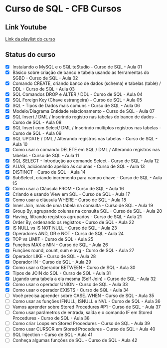# Curso de SQL - CFB Cursos

## Link Youtube

[Link da playlist do curso](https://www.youtube.com/playlist?list=PLx4x_zx8csUgQUjExcssR3utb3JIX6Kra)

## Status do curso

- [x] Instalando o MySQL e o SQLiteStudio - Curso de SQL - Aula 01
- [x] Básico sobre criação de banco e tabela usando as ferramentas do SGBD - Curso de SQL - Aula 02
- [x] Comando CREATE, criando banco de dados (schema) e tabelas (table) / DDL - Curso de SQL - Aula 03
- [x] SQL Comandos DROP e ALTER / DDL - Curso de SQL - Aula 04
- [x] SQL Foreign Key (Chave estrangeira) - Curso de SQL - Aula 05
- [x] SQL - Tipos de Dados mais comuns - Curso de SQL - Aula 06
- [x] Modelo/Diagrama Entidade relacionamento - Curso de SQL - Aula 07
- [x] SQL Insert / DML / Inserindo registro nas tabelas do banco de dados - Curso de SQL - Aula 08
- [x] SQL Insert com Select/ DML / Inserindo multiplos registros nas tabelas - Curso de SQL - Aula 09
- [x] SQL UPDATE / DML / Alterando registros nas tabelas - Curso de SQL - Aula 10
- [x] Como usar o comando DELETE em SQL / DML / Alterando registros nas tabelas - Curso de SQL - Aula 11
- [x] SQL SELECT - Introdução ao comando Select - Curso de SQL - Aula 12
- [x] ALIAS, adicionando apelido às colunas - Curso de SQL - Aula 13
- [x] DISTINCT - Curso de SQL - Aula 14
- [x] SubSelect, criando incremento para campo chave - Curso de SQL - Aula 15
- [x] Como usar a Cláusula FROM - Curso de SQL - Aula 16
- [x] Criando e usando View em SQL - Curso de SQL - Aula 17
- [x] Como usar a cláusula WHERE - Curso de SQL - Aula 18
- [x] Inner Join, mais de uma tabela na consulta - Curso de SQL - Aula 19
- [x] Group By, agrupando colunas na consulta SQL - Curso de SQL - Aula 20
- [x] Having, filtrando registros agrupados - Curso de SQL - Aula 21
- [x] Order By, ordenando os registros - Curso de SQL - Aula 22
- [x] IS NULL vs IS NOT NULL - Curso de SQL - Aula 23
- [x] Operadores AND, OR e NOT - Curso de SQL - Aula 24
- [x] TOP vs LIMIT - Curso de SQL - Aula 25
- [x] Funções MAX e MIN - Curso de SQL - Aula 26
- [x] Funções round, count, sum e avg - Curso de SQL - Aula 27
- [x] Operador LIKE - Curso de SQL - Aula 28
- [x] Operador IN - Curso de SQL - Aula 29
- [x] Como usar o Operador BETWEEN - Curso de SQL - Aula 30
- [x] Tipos de JOIN do SQL - Curso de SQL - Aula 31
- [x] Ligando uma tabela a ela mesma (Self Join) - Curso de SQL - Aula 32
- [x] Como usar o operador UNION - Curso de SQL - Aula 33
- [x] Como usar o operador EXISTS - Curso de SQL - Aula 34
- [ ] Você precisa aprender sobre CASE..WHEN - Curso de SQL - Aula 35
- [ ] Como usar as funções IFNULL, ISNULL e NVL - Curso de SQL - Aula 36
- [ ] Vamos aprender sobre Stored Procedures #P1 - Curso de SQL - Aula 37
- [ ] Como usar parâmetros de entrada, saída e o comando IF em Stored Procedures - Curso de SQL - Aula 38
- [ ] Como criar Loops em Stored Procedures - Curso de SQL - Aula 39
- [ ] Como usar CURSOR em Stored Procedures - Curso de SQL - Aula 40
- [ ] SQL Injection - Curso de SQL - Aula 41
- [ ] Conheça algumas funções de SQL - Curso de SQL - Aula 42
